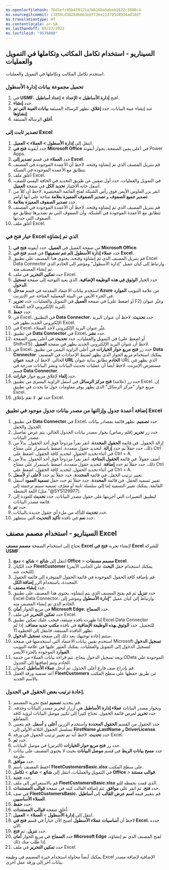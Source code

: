 ```yaml
---
ms.openlocfilehash: 76d1efc95b4f0121a3a616ba5ebeb1672c3800c4
ms.sourcegitcommit: c1858cd3b2bd6663edff36e214795d4934ad3ddf
ms.translationtype: HT
ms.contentlocale: ar-SA
ms.lasthandoff: 09/22/2022
ms.locfileid: "9576808"
---
```

## <a name="scenario---use-and-build-office-integration-in-finance-and-operations"></a>السيناريو - استخدام تكامل المكاتب وتكاملها في التمويل والعمليات

استخدم تكامل المكاتب وتكاملها في التمويل والعمليات. 

### <a name="load-the-fleet-management-data-set"></a>تحميل مجموعة بيانات إدارة الأسطول 

1.  في **USMF**، افتح **إدارة الأساطيل > الإعداد > إعداد أساطيل**.
2.  حدد **إنشاء**.
3.  عند إنشاء عينة البيانات، حدد **إغلاق**. تظهر الرسالة المنبثقة **بيانات العينة التي تم إنشاؤها**.
4. **أغلق** الرسالة المنبثقة.

### <a name="static-export-to-excel"></a>تصدير ثابت إلى Excel 

1.  انتقل إلى **إدارة الأسطول > العملاء > العميل**.
2.  حدد أيقونة **فتح في Microsoft Office** في أعلى يمين الصفحة، بجوار أيقونة Power Apps. 
3. حدد **العملاء** في قسم **تصدير إلى Excel**.
3.  قم بتنزيل المصنف الذي تم إنشاؤه وفتحه. لاحظ أن الأعمدة الموجودة في المصنف تتطابق مع الأعمدة الموجودة في الشبكة.
4. أغلق ملف Excel.
4.  في التمويل والعمليات، حدد أول صفين عن طريق التحديد في الحافة اليمنى للصف، أسفل خانة الاختيار **تحديد الكل** في صفحة **العميل**.
5.  انقر بزر الماوس الأيمن فوق رأس الشبكة لفتح القائمة المختصرة. لاحظ أن كلاً من **تصدير جميع الصفوف** و **تصدير الصفوف المميزة بعلامة** متاحة على أنها أوامر.
6.  حدد **تصدير الصفوف المميزة بعلامة**. 
7.  قم بتنزيل المصنف الذي تم إنشاؤه وفتحه. لاحظ أن الأعمدة الموجودة في المصنف تتطابق مع الأعمدة الموجودة في الشبكة، وأن الصفوف التي تم تصديرها تتطابق مع الصفوف التي حددتها.
8. أغلق ملف Excel.


### <a name="generated-open-in-excel"></a>خيار فتح في Excel الذي تم إنشاؤه 

1.  من صفحة العميل في **العميل**، حدد أيقونة **فتح في Microsoft Office**.
2. حدد **عملاء إدارة الأسطول (لم تتم تصفيتها)** في قسم **فتح في Excel**.
3.  قم بتنزيل المصنف الذي تم إنشاؤه وفتحه. يحتوي هذا المصنف على تطبيق Excel Data Connector وارتباط إلى كيان عميل "إدارة الأسطول" ومؤشر إلى الخادم الذي تم إنشاء المصنف منه.
4. حدد **تمكين التحرير** في ملف Excel.
5. حدد الخيار **الوثوق في هذه الوظيفة الإضافية**، الذي يعيد التوجيه إلى صفحة **تسجيل الدخول**. 
6. استخدم بيانات الاعتماد المقدمة في قسم **مدخل Azure** من علامة التبويب **الموارد** في الجزء الأيمن من البيئة المعملية المتاحة عبر الإنترنت. 
7.  في صفحة **العميل** في التمويل والعمليات، حدد **تحرير** (أو اضغط على F2) وغيِّر عنوان البريد الإلكتروني لأحد العملاء.
8.  حدد **حفظ**.
9.  في Excel، في التطبيق **Data Connector**، حدد **تحديث**. لاحظ أن عنوان البريد الإلكتروني الجديد يظهر في Excel.
10. في Excel، غيِّر عنوان البريد الإلكتروني لأحد العملاء.
11. في تطبيق **Data Connector** في Excel، حدد **نشر**.
12. في التمويل والعمليات، حدد **تحديث** في أعلى يمين الصفحة (أو اضغط على Shift+F5). لاحظ أن عنوان البريد الإلكتروني الجديد يظهر في صفحة **العميل**.
13. في Excel، حدد زر **فتح مربع حوار الخيارات** في أعلى الزاوية اليمنى من تطبيق **Data Connector**. يمكنك استخدام مربع الحوار الذي يظهر لضبط الإعدادات في المصنف الحالي. لاحظ أن قيمة **عنوان URL الخادم** تطابق بداية عنوان URL الذي يظهر في مستعرض الإنترنت. لاحظ أيضاً أن عمليات تحديث البيانات ونشر البيانات مدرجة في قسم **Data Connector**.
14. حدد **إلغاء** لإغلاق مربع حوار **خيارات**.
15. حدد زر (علامة) **فتح مركز الرسائل** في أسفل الزاوية اليسرى من تطبيق Excel. إن مربع حوار "مركز الرسائل" الذي يظهر يوفر معلومات حول ما يحدث في تطبيق Excel.
16. حدد **تم**. لا تقم بإغلاق Excel.


### <a name="add-and-remove-table-columns-from-an-existing-table-data-source-in-the-excel-app"></a>إضافة أعمدة جدول وإزالتها من مصدر بيانات جدول موجود في تطبيق Excel 

1.  في تطبيق **Data Connector** في Excel، حدد **تصميم**. تظهر قائمة بمصادر بيانات الجدول والحقل.
6.  حدد زر **تحرير** (قلم رصاص) بجوار مصدر بيانات الجدول الحالي. يتم عرض تفاصيل مصدر البيانات.
7.  إزالة الحقول. في قائمة **الحقول المحددة**، انقر نقراً مزدوجاً فوق أحد الحقول. بدلاً من ذلك، حدد حقلاً ثم حدد **إزالة**. لتحديد حقول متعددة، اضغط باستمرار على مفتاح Ctrl في أثناء تحديد الحقول. لتحديد كافة الحقول، اضغط على Ctrl + A.
8.  أضف حقولاً. في قائمة **الحقول المتاحة**، انقر نقراً مزدوجاً فوق أحد الحقول. بدلاً من ذلك، حدد حقلاً ثم حدد **إضافة**. لتحديد حقول متعددة، اضغط باستمرار على مفتاح Ctrl في أثناء تحديد الحقول. لتحديد كافة الحقول، اضغط على Ctrl + A.
9.  تغيير ترتيب الحقل. في قائمة **المحددة**، حدد حقلاً ثم حدد **لأعلى** أو **لأسفل**.
10. تغيير تسمية الحقل. في قائمة **المحددة**، حدد حقلاً ثم حدد حقل **تسمية العمود** أسفل القائمة. يمكنك تغيير التسمية إما إلى سلسلة ثابتة أو معرّف تسمية سيتم ترجمته إلى اللغة النشطة (مثل "@SYS129977).
11. لتطبيق التغييرات التي أجريتها على حقول مصدر البيانات، حدد **تحديث** للعودة إلى قائمة مصدر البيانات.
12. حدد **تم**.
12. حدد **تحديث** للتأكد من ملء أي حقول جديدة بالبيانات.
13. حدد **نعم** في نافذة **تأكيد التحديث** التي ستظهر.


## <a name="scenario---use-the-excel-workbook-designer"></a>السيناريو - استخدام مصمم مصنف Excel

تحتاج إلى استخدام الصفحة **مصمم مصنف Excel** لإنشاء تجربة **فتح في Excel** للشركة **USMF**.

1.  انتقل إلى **شائع** > **شائع** > **دمج Office** > **مصمم مصنفات Excel**.
2.  حدد الكيان **FleetCustomer** (يمكنك استخدام حقل **البحث** على الجانب الأيمن للبحث عنه).
3.  قم بإضافة كافة الحقول الموجودة في قائمة الحقول المتوفرة إلى قائمة الحقول المحددة، باستخدام الزر **إضافة الكل**.
4.  حدد **إنشاء مصنف**. 
5.  حدد **تنزيل** ثم قم بفتح المصنف الذي يتم إنشاؤه. يحتوي هذا المصنف على تطبيق Excel Data Connector، وارتباط إلى كيان عميل **"إدارة الأسطول** ومؤشر إلى الخادم الذي تم إنشاء المصنف منه.
6.  في مربع الحوار **أمان Microsoft Edge**، حدد **السماح**.
7.  حدد **تمكين التحرير** في ملف Excel.
8.  إذا ظهرت نافذة منبثقة، فيجب عليك تمكين تطبيق Excel Data Connector للتحميل. حدد **الوثوق بهذه الوظيفة الإضافية** في نافذة **مكتب جديد مضاف**. إذا لم تظهر النافذة المنبثقة، فانتقل إلى الخطوة 11.
9. ستتم إعادة توجيهك بعد ذلك إلى صفحة **تسجيل الدخول**. 
10. استخدم نفس بيانات الاعتماد التي استخدمتها في صفحة Microsoft **تسجيل الدخول** لتسجيل الدخول إلى التمويل والعمليات. يمكنك العثور عليها في علامة التبويب **الموارد** الموجودة بالجزء الأيسر.
11. وبعد تسجيل الدخول بنجاح، تتم قراءة بيانات العملاء من خدمة OData الموجودة على الخادم وتتم إضافتها إلى الجدول.
12. قم بإدراج صف فارغ أعلى الجدول، ثم أدخل **عملاء الأساطيل** كعنوان.
13. أعد تسمية ورقة العمل **FleetCustomers** عن طريق حفظها على سطح المكتب بالاسم الجديد.

### <a name="rearrange-some-of-the-fields-in-the-table"></a>إعادة ترتيب بعض الحقول في الجدول. 

1. قم بتحديد **تصميم** لفتح تجربة المصمم.
10. وبجوار مصدر البيانات **عملاء إدارة الأساطيل** هي أزرار لتحرير مصدر البيانات وحذفه. حدد **تحرير** لعرض قائمة الحقول. تحتاج كثيراً إلى تكبير موصل البيانات لرؤية كافة المقاطع.
11. حدد الحقول من القسم **الحقول المحددة** واستخدم الزرين **أعلى** و **أسفل**. قم بتعيين تسلسل الحقول الثلاثة الأولى إلى **FirstName وLastName** و **DriverLicense**.
12. حدد **تحديث**. لاحظ أنه تم تغيير ترتيب الحقول في ورقة Excel.
13. حدد **تم**.
14. حدد زر **فتح مربع حوار الخيارات** (الترس) في موصل البيانات.
15. حدد **مسح بيانات الربط** في قسم **موصل البيانات** بحيث لا يحتوي المصنف على بيانات ملزمة.
16. حدد **موافق**.
17. احفظ المصنف باسم **FleetCustomersBasic.xlsx** على سطح المكتب.
18. في التمويل والعمليات، انتقل إلى **شائع** > **شائع** > **تكامل Office** > **قوالب مستند**.
19. حدد **جديد‏‎**.
20. قم بالاستعراض إلى ملف **FleetCustomersBasic.xlsx** الذي قمت بحفظه للتو.
21. حدد **فتح**، ثم انقر على **موافق**. تتم إضافة القالب كبند في صفحة **قوالب المستندات**.
22. في صف **FleetCustomersBasic**، قم بتغيير قيمة **اسم عرض القالب** إلى **أساطيل العملاء الأساسيين**.
23. حدد **حفظ**.
24. أغلق صفحة **قوالب المستندات**.
24. انتقل إلى **إدارة الأسطول** > **العملاء** > **العميل**.
25. لاحظ أن **أساسيات عملاء الأسطول** أصبح الآن خياراً في قسم **فتح في Excel**، حدده الآن. 
26. حدد **تنزيل**، ثم **فتح**.
27. حدد **السماح** في مربع الحوار **أمان Microsoft Edge** لفتح المصنف الذي تم إنشاؤه، إذا طُلب منك ذلك.
28. حدد **تمكين التحرير** في ملف Excel.


يمكنك أيضاً محاولة استخدام خبرة المصمم في وظيفة Excel الإضافية لإضافة مصدر بيانات آخر إلى ورقة عمل أخرى.

